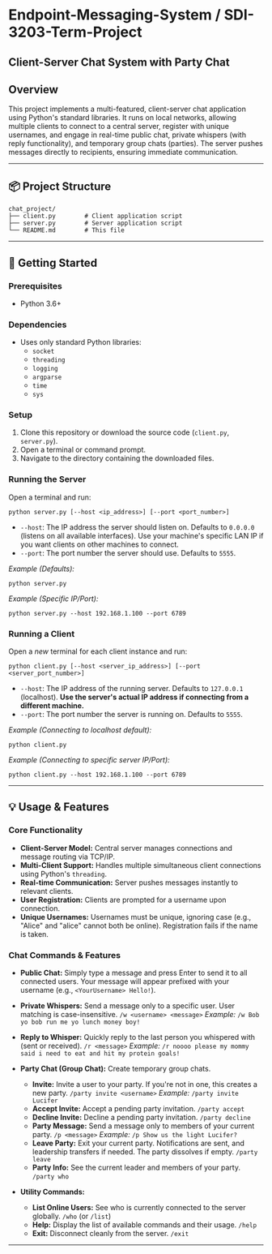 # Endpoint-Messaging-System / SDI-3203-Term-Project

## Client-Server Chat System with Party Chat

## Overview

This project implements a multi-featured, client-server chat application using Python's standard libraries. It runs on local networks, allowing multiple clients to connect to a central server, register with unique usernames, and engage in real-time public chat, private whispers (with reply functionality), and temporary group chats (parties). The server pushes messages directly to recipients, ensuring immediate communication.

---

## 📦 Project Structure

    chat_project/
    ├── client.py        # Client application script
    ├── server.py        # Server application script
    └── README.md        # This file

---

## 🚀 Getting Started

### Prerequisites

- Python 3.6+

### Dependencies

- Uses only standard Python libraries:
  - `socket`
  - `threading`
  - `logging`
  - `argparse`
  - `time`
  - `sys`

### Setup

1.  Clone this repository or download the source code (`client.py`, `server.py`).
2.  Open a terminal or command prompt.
3.  Navigate to the directory containing the downloaded files.

### Running the Server

Open a terminal and run:

    python server.py [--host <ip_address>] [--port <port_number>]

-   `--host`: The IP address the server should listen on. Defaults to `0.0.0.0` (listens on all available interfaces). Use your machine's specific LAN IP if you want clients on other machines to connect.
-   `--port`: The port number the server should use. Defaults to `5555`.

*Example (Defaults):*

    python server.py

*Example (Specific IP/Port):*

    python server.py --host 192.168.1.100 --port 6789

### Running a Client

Open a *new* terminal for each client instance and run:

    python client.py [--host <server_ip_address>] [--port <server_port_number>]

-   `--host`: The IP address of the running server. Defaults to `127.0.0.1` (localhost). **Use the server's actual IP address if connecting from a different machine.**
-   `--port`: The port number the server is running on. Defaults to `5555`.

*Example (Connecting to localhost default):*

    python client.py

*Example (Connecting to specific server IP/Port):*

    python client.py --host 192.168.1.100 --port 6789

---

## 💡 Usage & Features

### Core Functionality

-   **Client-Server Model:** Central server manages connections and message routing via TCP/IP.
-   **Multi-Client Support:** Handles multiple simultaneous client connections using Python's `threading`.
-   **Real-time Communication:** Server pushes messages instantly to relevant clients.
-   **User Registration:** Clients are prompted for a username upon connection.
-   **Unique Usernames:** Usernames must be unique, ignoring case (e.g., "Alice" and "alice" cannot both be online). Registration fails if the name is taken.

### Chat Commands & Features

-   **Public Chat:** Simply type a message and press Enter to send it to all connected users. Your message will appear prefixed with your username (e.g., `<YourUsername> Hello!`).

-   **Private Whispers:** Send a message only to a specific user. User matching is case-insensitive.
    ` /w <username> <message> `
    *Example:* `/w Bob yo bob run me yo lunch money boy!`

-   **Reply to Whisper:** Quickly reply to the last person you whispered with (sent or received).
    ` /r <message> `
    *Example:* `/r noooo please my mommy said i need to eat and hit my protein goals!`

-   **Party Chat (Group Chat):** Create temporary group chats.
    -   **Invite:** Invite a user to your party. If you're not in one, this creates a new party.
        ` /party invite <username> `
        *Example:* `/party invite Lucifer`
    -   **Accept Invite:** Accept a pending party invitation.
        ` /party accept `
    -   **Decline Invite:** Decline a pending party invitation.
        ` /party decline `
    -   **Party Message:** Send a message only to members of your current party.
        ` /p <message> `
        *Example:* `/p Show us the light Lucifer?`
    -   **Leave Party:** Exit your current party. Notifications are sent, and leadership transfers if needed. The party dissolves if empty.
        ` /party leave `
    -   **Party Info:** See the current leader and members of your party.
        ` /party who `

-   **Utility Commands:**
    -   **List Online Users:** See who is currently connected to the server globally.
        ` /who ` (or ` /list `)
    -   **Help:** Display the list of available commands and their usage.
        ` /help `
    -   **Exit:** Disconnect cleanly from the server.
        ` /exit `

---

